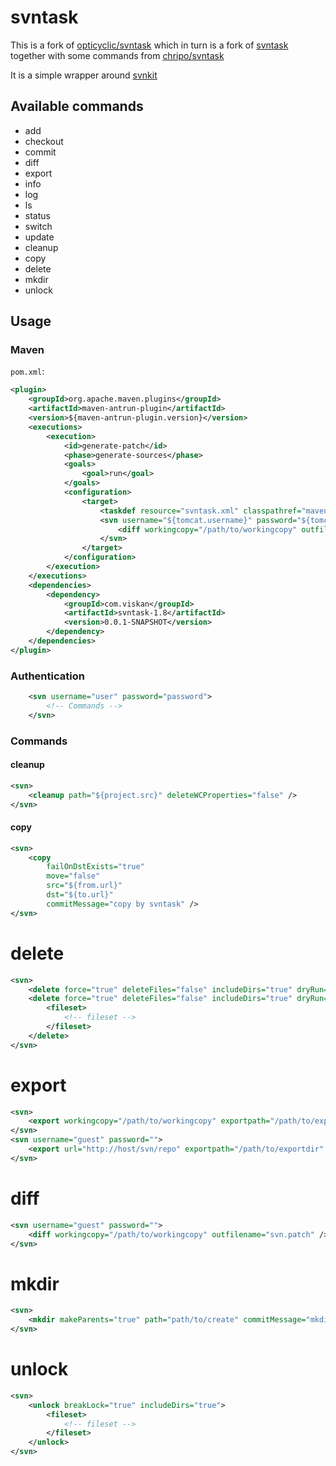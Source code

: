 # svntask

This is a fork of [opticyclic/svntask](https://github.com/opticyclic/svntask) which in turn is a fork of [svntask](http://code.google.com/p/svntask/) together with some commands from [chripo/svntask](https://github.com/chripo/svntask)

It is a simple wrapper around [svnkit](http://svnkit.com/)


## Available commands

 - add
 - checkout
 - commit
 - diff
 - export
 - info
 - log
 - ls
 - status
 - switch
 - update
 - cleanup
 - copy
 - delete
 - mkdir
 - unlock


## Usage

### Maven

`pom.xml`:
```xml
<plugin>
    <groupId>org.apache.maven.plugins</groupId>
    <artifactId>maven-antrun-plugin</artifactId>
    <version>${maven-antrun-plugin.version}</version>
    <executions>
        <execution>
            <id>generate-patch</id>
            <phase>generate-sources</phase>
            <goals>
                <goal>run</goal>
            </goals>
            <configuration>
                <target>
                    <taskdef resource="svntask.xml" classpathref="maven.plugin.classpath"/>
                    <svn username="${tomcat.username}" password="${tomcat.password}">
                        <diff workingcopy="/path/to/workingcopy" outfilename="svn.patch" />
                    </svn>
                </target>
            </configuration>
        </execution>
    </executions>
    <dependencies>
        <dependency>
            <groupId>com.viskan</groupId>
            <artifactId>svntask-1.8</artifactId>
            <version>0.0.1-SNAPSHOT</version>
        </dependency>
    </dependencies>
</plugin>
```


### Authentication

```xml
    <svn username="user" password="password">
        <!-- Commands -->
    </svn>
```


### Commands

#### cleanup

```xml
<svn>
    <cleanup path="${project.src}" deleteWCProperties="false" />
</svn>
```


#### copy

```xml
<svn>
    <copy
        failOnDstExists="true"
        move="false"
        src="${from.url}"
        dst="${to.url}"
        commitMessage="copy by svntask" />
</svn>
```


# delete

```xml
<svn>
    <delete force="true" deleteFiles="false" includeDirs="true" dryRun="false" path="/path/to/delete" />
    <delete force="true" deleteFiles="false" includeDirs="true" dryRun="false">
        <fileset>
            <!-- fileset -->
        </fileset>
    </delete>
</svn>
```


# export

```xml
<svn>
    <export workingcopy="/path/to/workingcopy" exportpath="/path/to/exportdir" />
</svn>
<svn username="guest" password="">
    <export url="http://host/svn/repo" exportpath="/path/to/exportdir" />
</svn>
```


# diff

```xml
<svn username="guest" password="">
    <diff workingcopy="/path/to/workingcopy" outfilename="svn.patch" />
</svn>
```


# mkdir

```xml
<svn>
    <mkdir makeParents="true" path="path/to/create" commitMessage="mkdir by svntask" />
</svn>
```


# unlock

```xml
<svn>
    <unlock breakLock="true" includeDirs="true">
        <fileset>
            <!-- fileset -->
        </fileset>
    </unlock>
</svn>
```
